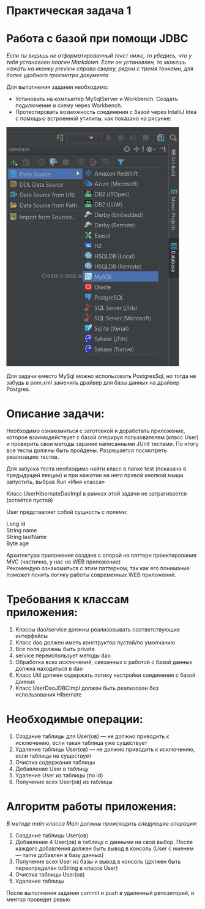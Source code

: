 # Практическая задача 1
# Работа с базой при помощи JDBC

*Если ты видишь не отформатированный текст ниже, то убедись, что у тебя установлен плагин Markdown.
Если он установлен, то можешь нажать на иконку preview справа сверху, рядом с тремя точками, для более удобного просмотра документа*

Для выполнения задания необходимо:
* Установить на компьютер MySqlServer и Workbench. Создать подключение и схему через Workbench. 
* Протестировать возможность соединения с базой через IntelliJ Idea с помощью встроенной утилиты, как показано на рисунке:

**![Подключение к базе данных](images/db.jpg)**

Для задачи вместо MySql можно использовать PostgresSql, но тогда не забудь в pom.xml заменить драйвер для базы данных
на драйвер Postgres.

# Описание задачи:
Необходимо ознакомиться с заготовкой и доработать приложение, которое взаимодействует с базой оперируя пользователем (класс User) и проверить свои методы заранее написанными JUnit тестами. По итогу все тесты должны быть пройдены. Разрешается посмотреть реализацию тестов.

Для запуска теста необходимо найти класс в папке test (показано в предыдущей лекции) и при нажатии на него правой кнопкой мыши запустить, выбрав Run «Имя класса»

Класс UserHibernateDaoImpl в рамках этой задачи не затрагивается (остаётся пустой)

User представляет собой сущность с полями:

Long id  
String name  
String lastName  
Byte age

Архитектура приложения создана с опорой на паттерн проектирования MVC (частично, у нас не WEB приложение)  
Рекомендую ознакомиться с этим паттерном, так как его понимание поможет понять логику работы современных WEB приложений.

# Требования к классам приложения:
1. Классы dao/service должны реализовывать соответствующие интерфейсы
2. Класс dao должен иметь конструктор пустой/по умолчанию
3. Все поля должны быть private
4. service переиспользует методы dao
5. Обработка всех исключений, связанных с работой с базой данных должна находиться в dao
6. Класс Util должен содержать логику настройки соединения с базой данных
7. Класс UserDaoJDBCImpl должен быть реализован без использования Hibernate

# Необходимые операции:
1. Создание таблицы для User(ов) — не должно приводить к исключению, если такая таблица уже существует
2. Удаление таблицы User(ов) — не должно приводить к исключению, если таблицы не существует
3. Очистка содержания таблицы
4. Добавление User в таблицу
5. Удаление User из таблицы (по id)
6. Получение всех User(ов) из таблицы

# Алгоритм работы приложения:
*В методе main класса Main должны происходить следующие операции:*

1. Создание таблицы User(ов)
2. Добавление 4 User(ов) в таблицу с данными на свой выбор. После каждого добавления должен быть вывод в консоль (User с именем — name добавлен в базу данных)
3. Получение всех User из базы и вывод в консоль (должен быть переопределен toString в классе User)
4. Очистка таблицы User(ов)
5. Удаление таблицы

После выполнения задания commit и push в удаленный репозиторий, и ментор проведет ревью